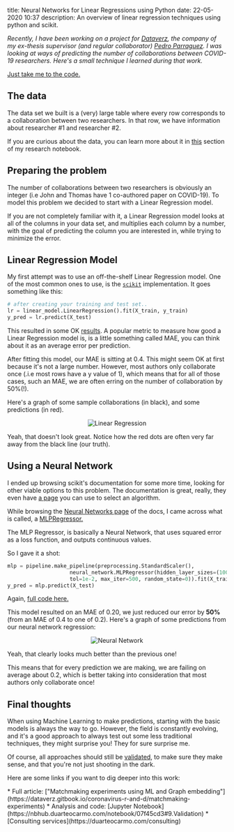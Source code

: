 title: Neural Networks for Linear Regressions using Python 
date: 22-05-2020 10:37
description: An overview of linear regression techniques using python and scikit. 

*Recently, I have been working on a project for [Dataverz](https://www.dataverz.net/), the company of my ex-thesis supervisor (and regular collaborator) [Pedro Parraguez](https://www.parraguezr.net/). I was looking at ways of predicting the number of collaborations between COVID-19 researchers. Here's a small technique I learned during that work.*

[Just take me to the code.](#links)

## The data

The data set we built is a (very) large table where every row corresponds to a collaboration between two researchers. In that row, we have information about researcher #1 and researcher #2. 

If you are curious about the data, you can learn more about it in [this](https://nbhub.duarteocarmo.com/notebook/07f45cd3#1.About-the-data) section of my research notebook. 


## Preparing the problem

The number of collaborations between two researchers is obviously an integer (i.e John and Thomas have 1 co-authored paper on COVID-19). To model this problem we decided to start with a Linear Regression model. 

If you are not completely familiar with it, a Linear Regression model looks at all of the columns in your data set, and multiplies each column by a number, with the goal of predicting the column you are interested in, while trying to minimize the error. 


## Linear Regression Model

My first attempt was to use an off-the-shelf Linear Regression model. One of the most common ones to use, is the [`scikit`](https://scikit-learn.org/stable/modules/generated/sklearn.linear_model.LinearRegression.html#sklearn.linear_model.LinearRegression) implementation. It goes something like this:

```python
# after creating your training and test set..
lr = linear_model.LinearRegression().fit(X_train, y_train)
y_pred = lr.predict(X_test)
```
This resulted in some OK [results](https://nbhub.duarteocarmo.com/notebook/07f45cd3#6.Linear-Regression). A popular metric to measure how good a Linear Regression model is, is a little something called MAE, you can think about it as an average error per prediction. 

After fitting this model, our MAE is sitting at 0.4. This might seem OK at first because it's not a large number. However, most authors only collaborate once (.i.e most rows have a y value of 1), which means that for all of those cases, such an MAE, we are often erring on the number of collaboration by 50%(!). 

Here's a graph of some sample collaborations (in black), and some predictions (in red). 

<center>
<img src="{static}/images/linear-regression.png" alt="Linear Regression" style="">
</center>

Yeah, that doesn't look great. Notice how the red dots are often very far away from the black line (our truth). 
## Using a Neural Network

I ended up browsing scikit's documentation for some more time, looking for other viable options to this problem. The documentation is great, really, they even have [a page](https://scikit-learn.org/stable/tutorial/machine_learning_map/index.html) you can use to select an algorithm. 

While browsing the [Neural Networks page](https://scikit-learn.org/stable/modules/neural_networks_supervised.html#regression) of the docs, I came across what is called, a [MLPRegressor.](https://scikit-learn.org/stable/modules/generated/sklearn.neural_network.MLPRegressor.html#sklearn.neural_network.MLPRegressor)

The MLP Regressor, is basically a Neural Network, that uses squared error as a loss function, and outputs continuous values. 

So I gave it a shot:

```python
mlp = pipeline.make_pipeline(preprocessing.StandardScaler(),
                    neural_network.MLPRegressor(hidden_layer_sizes=(100, 100),
                    tol=1e-2, max_iter=500, random_state=0)).fit(X_train, y_train)
y_pred = mlp.predict(X_test)
```
Again, [full code here.](https://nbhub.duarteocarmo.com/notebook/07f45cd3#8.Neural-Network-Regression)

This model resulted on an MAE of 0.20, we just reduced our error by **50%** (from an MAE of 0.4 to one of 0.2). Here's a graph of some predictions from our neural network regression: 

<center>
<img src="{static}/images/neural-network.png" alt="Neural Network" style="">
</center>


Yeah, that clearly looks much better than the previous one! 

This means that for every prediction we are making, we are failing on average about 0.2, which is better taking into consideration that most authors only collaborate once! 

## Final thoughts

When using Machine Learning to make predictions, starting with the basic models is always the way to go. However, the field is constantly evolving, and it's a good approach to always test out some less traditional techniques, they might surprise you! They for sure surprise me. 

Of course, all approaches should still be [validated](https://nbhub.duarteocarmo.com/notebook/07f45cd3#9.Validation), to make sure they make sense, and that you're not just shooting in the dark. 

Here are some links if you want to dig deeper into this work:

<div id="links"></div>
* Full article: ["Matchmaking experiments using ML and Graph embedding"](https://dataverz.gitbook.io/coronavirus-r-and-d/matchmaking-experiments)
* Analysis and code: [Jupyter Notebook](https://nbhub.duarteocarmo.com/notebook/07f45cd3#9.Validation)
* [Consulting services](https://duarteocarmo.com/consulting)


